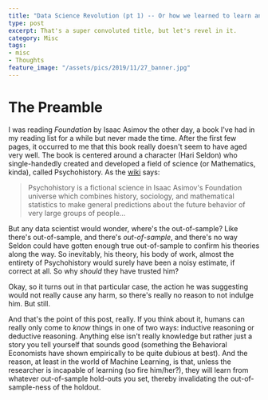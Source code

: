 ```yaml
---
title: "Data Science Revolution (pt 1) -- Or how we learned to learn and know what we know"
type: post
excerpt: That's a super convoluted title, but let's revel in it.
category: Misc
tags:
- misc
- Thoughts
feature_image: "/assets/pics/2019/11/27_banner.jpg"
---
```


# The Preamble

I was reading *Foundation* by Isaac Asimov the other day, a book I've had in my reading list for a while but never made the time. After the first few pages, it occurred to me that this book really doesn't seem to have aged very well. The book is centered around a character (Hari Seldon) who single-handedly created and developed a field of science (or Mathematics, kinda), called Psychohistory. As the [wiki](https://en.wikipedia.org/wiki/Psychohistory_(fictional)) says:

> Psychohistory is a fictional science in Isaac Asimov's Foundation universe which combines history, sociology, and mathematical statistics to make general predictions about the future behavior of very large groups of people...

But any data scientist would wonder, where's the out-of-sample? Like there's out-of-sample, and there's _out-of-sample_, and there's no way Seldon could have gotten enough true out-of-sample to confirm his theories along the way. So inevitably, his theory, his body of work, almost the entirety of Psychohistory would surely have been a noisy estimate, if correct at all. So why _should_ they have trusted him?

Okay, so it turns out in that particular case, the action he was suggesting would not really cause any harm, so there's really no reason to not indulge him. But still.

And that's the point of this post, really. If you think about it, humans can really only come to _know_ things in one of two ways: inductive reasoning or deductive reasoning. Anything else isn't really knowledge but rather just a story you tell yourself that sounds good (something the Behavioral Economists have shown empirically to be quite dubious at best). And the reason, at least in the world of Machine Learning, is that, unless the researcher is incapable of learning (so fire him/her?), they will learn from whatever out-of-sample hold-outs you set, thereby invalidating the out-of-sample-ness of the holdout.


